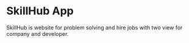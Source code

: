 # SkillHub App

SkillHub is website for problem solving and hire jobs with two view for company and developer.

